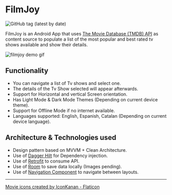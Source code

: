 # FilmJoy
![GitHub tag (latest by date)](https://img.shields.io/github/v/tag/Cuento3yLlevo2/filmjoy)

FilmJoy is an Android App that uses [ The Movie Database (TMDB) API](https://www.themoviedb.org/about) as content source to populate a list of the most popular and best rated tv shows available and show their details.

![filmjoy demo gif](https://media.giphy.com/media/YsBhuqDUOzQiOcY6YN/giphy.gif)

## Functionality ##

* You can navigate a list of Tv shows and select one.
* The details of the Tv Show selected will appear afterwards.
* Support for Horizontal and vertical Screen orientation.
* Has Light Mode & Dark Mode Themes (Depending on current device theme).
* Support for Offline Mode if no internet available.
* Languages supported: English, Espanish, Catalan (Depending on current device language).

## Architecture & Technologies used ##

* Design pattern based on MVVM + Clean Architecture.
* Use of [Dagger Hilt](https://developer.android.com/training/dependency-injection/hilt-android) for Dependency injection.
* Use of [Retrofit](https://square.github.io/retrofit/) to consume API.
* Use of [Room](https://developer.android.com/training/data-storage/room) to save data locally (Images pending).
* Use of [Navigation Component](https://developer.android.com/guide/navigation/navigation-getting-started) to navigate between layouts.

---

<a href="https://www.flaticon.com/free-icons/movie" title="movie icons">Movie icons created by IconKanan - Flaticon</a>
